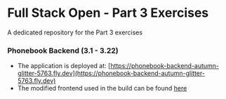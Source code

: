# Full Stack Open - Part 3 Exercises

A dedicated repository for the Part 3 exercises

### Phonebook Backend (3.1 - 3.22)
* The application is deployed at: [https://phonebook-backend-autumn-glitter-5763.fly.dev](https://phonebook-backend-autumn-glitter-5763.fly.dev)
* The modified frontend used in the build can be found [here](./phonebook-frontend)